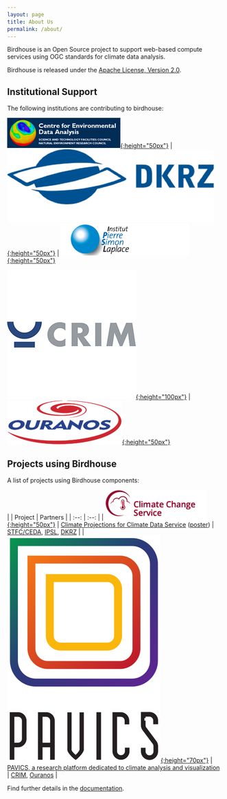 ```yaml
---
layout: page
title: About Us
permalink: /about/
---
```

Birdhouse is an Open Source project to support web-based compute services using OGC standards
for climate data analysis.

Birdhouse is released under the
[Apache License, Version 2.0](http://birdhouse.readthedocs.io/en/latest/license.html).

## Institutional Support

The following institutions are contributing to birdhouse:

[![](/assets/ceda-logo.png){:height="50px"}](http://www.ceda.ac.uk/) | [![](/assets/dkrz-logo.png){:height="50px"}](https://www.dkrz.de/?set_language=en&cl=en) | [![](/assets/ipsl-logo.png){:height="50px"}](https://www.ipsl.fr/en)

[![](/assets/crim-logo.jpg){:height="100px"}](https://www.crim.ca/en) | [![](/assets/ouranos-logo.svg){:height="50px"}](https://www.ouranos.ca/en/)



## Projects using Birdhouse

A list of projects using Birdhouse components:

|      |  Project | Partners |
| :--: | :--: |
| [![](/assets/c3s-logo.png){:height="50px"}](https://climate.copernicus.eu/) | [Climate Projections for Climate Data Service](https://cp4cds.github.io/) ([poster](https://presentations.copernicus.org/EGU2018-6491_presentation.pdf)) | [STFC/CEDA](http://www.ceda.ac.uk/), [IPSL](https://www.ipsl.fr/en), [DKRZ](https://www.dkrz.de/?set_language=en&cl=en) |
| [![](/assets/pavics-logo.svg){:height="70px"}](https://ouranosinc.github.io/pavics-sdi/) | [PAVICS, a research platform dedicated to climate analysis and visualization](https://ouranosinc.github.io/pavics-sdi/) | [CRIM](https://www.crim.ca/en), [Ouranos](https://www.ouranos.ca/en/) |

Find further details in the [documentation](http://birdhouse.readthedocs.io/en/latest/projects.html).
